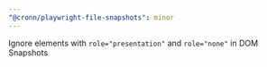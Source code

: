 ```yaml
---
"@cronn/playwright-file-snapshots": minor
---
```


Ignore elements with `role="presentation"` and `role="none"` in DOM Snapshots
